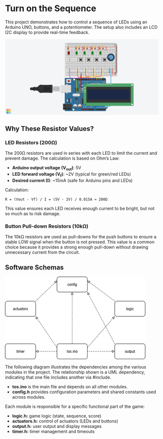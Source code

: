 # Turn on the Sequence
This project demonstrates how to control a sequence of LEDs using an Arduino UNO, buttons, and a potentiometer. The setup also includes an LCD I2C display to provide real-time feedback. 

![Project Wiring Arduino](./docs/wiring.png)

## Why These Resistor Values?

### LED Resistors (200Ω)
The 200Ω resistors are used in series with each LED to limit the current and prevent damage. The calculation is based on Ohm’s Law:

- **Arduino output voltage (V<sub>out</sub>)**: 5V  
- **LED forward voltage (V<sub>f</sub>)**: ~2V (typical for green/red LEDs)  
- **Desired current (I)**: ~15mA (safe for Arduino pins and LEDs)

Calculation:
```
R = (Vout - Vf) / I = (5V - 2V) / 0.015A ≈ 200Ω
```
This value ensures each LED receives enough current to be bright, but not so much as to risk damage.

### Button Pull-down Resistors (10kΩ)
The 10kΩ resistors are used as pull-downs for the push buttons to ensure a stable LOW signal when the button is not pressed. This value is a common choice because it provides a strong enough pull-down without drawing unnecessary current from the circuit.

## Software Schemas
![UML ToS](./docs/tos.drawio.png)

The following diagram illustrates the dependencies among the various modules in the project.
The relationship shown is a UML dependency, indicating that one file includes another via #include.

- **tos.ino** is the main file and depends on all other modules.
- **config.h** provides configuration parameters and shared constants used across modules.

Each module is responsible for a specific functional part of the game:
- **logic.h:** game logic (state, sequence, score)
- **actuators.h:** control of actuators (LEDs and buttons)
- **output.h:** user output and display messages
- **timer.h:** timer management and timeouts
